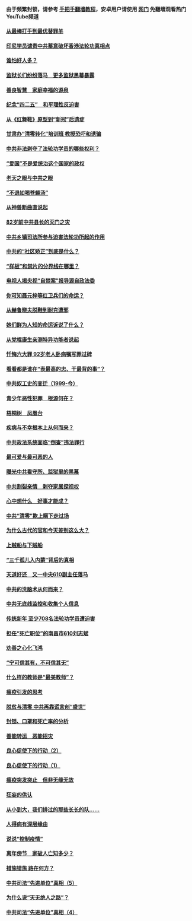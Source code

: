 #### 由于频繁封锁，请参考 [手把手翻墙教程](https://github.com/gfw-breaker/guides/wiki/)，安卓用户请使用 [网门](https://github.com/gfw-breaker/nogfw/blob/master/dl.md?t=04290601) 免翻墙观看热门YouTube频道 

#### [从最棒打手到最优替罪羊](../pages/19/423819.md?t=04290601) 

#### [印尼学员谴责中共蓄意破坏香港法轮功真相点](../pages/19/423902.md?t=04290601) 

#### [谁怕好人多？](../pages/19/423774.md?t=04290601) 

#### [监狱长们纷纷落马　更多监狱黑幕暴露](../pages/19/423787.md?t=04290601) 

#### [善良智慧　家庭幸福的源泉](../pages/19/423632.md?t=04290601) 

#### [纪念“四二五”　和平理性反迫害](../pages/19/423660.md?t=04290601) 

#### [从《红舞鞋》原型到“新冠”后遗症](../pages/19/423509.md?t=04290601) 

#### [甘肃办“清零转化”培训班 教授恐吓和诱骗](../pages/19/423498.md?t=04290601) 

#### [中共非法剥夺了法轮功学员的哪些权利？](../pages/19/423392.md?t=04290601) 

#### [“爱国”不是爱统治这个国家的政权](../pages/19/423029.md?t=04290601) 

#### [老天之眼与中共之眼](../pages/19/423378.md?t=04290601) 

#### [“不退如喝苍蝇汤”](../pages/19/423287.md?t=04290601) 

#### [从神兽断曲直说起](../pages/19/423201.md?t=04290601) 

#### [82岁前中共县长的灭门之灾](../pages/19/423055.md?t=04290601) 

#### [中共乡镇司法所参与迫害法轮功所起的作用](../pages/19/423064.md?t=04290601) 

#### [中共的“社区矫正”到底是什么？](../pages/19/422870.md?t=04290601) 

#### [“样板”和禁片的分界线在哪里？](../pages/19/422704.md?t=04290601) 

#### [电视人揭央视“自焚案”报导源自政法委](../pages/19/422770.md?t=04290601) 

#### [你可知聂元梓等红卫兵们的命运？](../pages/19/422848.md?t=04290601) 

#### [从赫鲁晓夫脱鞋到耐克遭邪](../pages/19/422826.md?t=04290601) 

#### [她们鲜为人知的命运诉说了什么？](../pages/19/422754.md?t=04290601) 

#### [从党棍康生亲测特异功能者说起](../pages/19/422657.md?t=04290601) 

#### [忏悔六大罪 92岁老人卧病嘱写罪过碑](../pages/19/422750.md?t=04290601) 

#### [看看都是谁在“表最高的忠、干最背的事”？](../pages/19/422703.md?t=04290601) 

#### [中共奴工史的变迁（1999-今）](../pages/19/422656.md?t=04290601) 

#### [青少年恶性犯罪　根源何在？](../pages/19/422449.md?t=04290601) 

#### [梧桐树　凤凰台](../pages/19/422442.md?t=04290601) 

#### [疾病与不幸根本上从何而来？](../pages/19/422438.md?t=04290601) 

#### [中共政法系统面临“倒查”违法罪行](../pages/19/422497.md?t=04290601) 

#### [最可爱与最可恶的人](../pages/19/422448.md?t=04290601) 

#### [曝光中共看守所、监狱里的黑幕](../pages/19/422390.md?t=04290601) 

#### [中共割裂亲情　剥夺家属探视权](../pages/19/422364.md?t=04290601) 

#### [心中想什么　好事才能成？](../pages/19/422318.md?t=04290601) 

#### [中共“清零”欺上瞒下走过场](../pages/19/422306.md?t=04290601) 

#### [为什么古代的官和今天差别这么大？](../pages/19/422228.md?t=04290601) 

#### [上贼船与下贼船](../pages/19/422276.md?t=04290601) 

#### [“三千孤儿入内蒙”背后的真相](../pages/19/422229.md?t=04290601) 

#### [天道好还　又一中央610副主任落马](../pages/19/422155.md?t=04290601) 

#### [中共的洗脑术从何而来？](../pages/19/422154.md?t=04290601) 

#### [中共无底线监控和收集个人信息](../pages/19/422039.md?t=04290601) 

#### [传统新年 至少708名法轮功学员遭迫害](../pages/19/421946.md?t=04290601) 

#### [担任“死亡职位”的南昌市610刘志斌](../pages/19/421957.md?t=04290601) 

#### [劝善之心化飞鸿](../pages/19/421164.md?t=04290601) 

#### [“宁可信其有，不可信其无”](../pages/19/421691.md?t=04290601) 

#### [什么样的教师是“最美教师”？](../pages/19/421755.md?t=04290601) 

#### [瘟疫引发的思考](../pages/19/421594.md?t=04290601) 

#### [脱贫与清零 中共再靠谎言创“盛世”](../pages/19/421590.md?t=04290601) 

#### [封锁、口罩和死亡率的分析](../pages/19/421495.md?t=04290601) 

#### [善能转运　恶能招灾](../pages/19/421334.md?t=04290601) 

#### [良心促使下的行动（2）](../pages/19/421361.md?t=04290601) 

#### [良心促使下的行动（1）](../pages/19/421302.md?t=04290601) 

#### [瘟疫突发突止　但非无缘无故](../pages/19/421281.md?t=04290601) 

#### [狂妄的供认](../pages/19/421199.md?t=04290601) 

#### [从小到大，我们排过的那些长长的队……](../pages/19/421243.md?t=04290601) 

#### [人得病有深层缘由](../pages/19/420864.md?t=04290601) 

#### [说说“控制疫情”](../pages/19/420831.md?t=04290601) 

#### [离年傍节　家破人亡知多少？](../pages/19/420563.md?t=04290601) 

#### [措施错施  路在何方？](../pages/19/420076.md?t=04290601) 

#### [中共司法“先进单位”真相（5）](../pages/19/419453.md?t=04290601) 

#### [为什么说“天无绝人之路”？](../pages/19/419618.md?t=04290601) 

#### [中共司法“先进单位”真相（4）](../pages/19/419452.md?t=04290601) 

